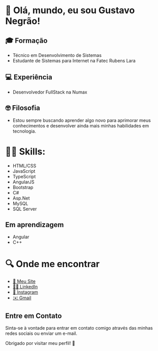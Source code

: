 # 👋 Olá, mundo, eu sou Gustavo Negrão!

## 🎓 Formação
- Técnico em Desenvolvimento de Sistemas
- Estudante de Sistemas para Internet na Fatec Rubens Lara

## 💻 Experiência
- Desenvolvedor FullStack na Numax

## 🤓 Filosofia
- Estou sempre buscando aprender algo novo para aprimorar meus conhecimentos e desenvolver ainda mais minhas habilidades em tecnologia.

# 👩‍💻 Skills:
- HTML/CSS
- JavaScript
- TypeScript
- AngularJS
- Bootstrap
- C#
- Asp.Net
- MySQL
- SQL Server

## Em aprendizagem
- Angular
- C++

# 🔍 Onde me encontrar
- [🔗 Meu Site](https://gustavo-vilaronga.com.br)
- [👨‍💻 LinkedIn](https://www.linkedin.com/in/gustavo-negrão)
- [📸 Instagram](https://www.instagram.com/gug4_negrao/profilecard/?igsh=MXUwbnNmajgwc2cxdg==)
- [✉️ Gmail](mailto:guieguganegrao@gmail.com)

## Entre em Contato
Sinta-se à vontade para entrar em contato comigo através das minhas redes sociais ou enviar um e-mail.

Obrigado por visitar meu perfil! 🚀
